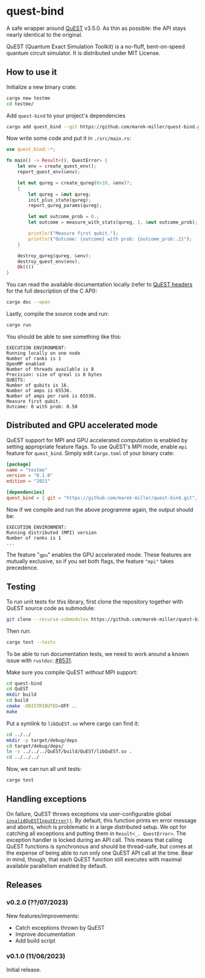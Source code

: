 # quest-bind

A safe wrapper around [QuEST](https://github.com/QuEST-Kit/QuEST/) v3.5.0. As
thin as possible: the API stays nearly identical to the original.

QuEST (Quantum Exact Simulation Toolkit) is a no-fluff, bent-on-speed quantum
circuit simulator. It is distributed under MIT License.

## How to use it

Initialize a new binary crate:

```sh
cargo new testme
cd testme/
```

Add `quest-bind` to your project's dependencies

```sh
cargo add quest_bind --git https://github.com/marek-miller/quest-bind.git
```

Now write some code and put it in `./src/main.rs`:

```rust
use quest_bind::*;

fn main() -> Result<(), QuestError> {
    let env = create_quest_env();
    report_quest_env(&env);

    let mut qureg = create_qureg(0x10, &env)?;
    {
        let qureg = &mut qureg;
        init_plus_state(qureg);
        report_qureg_params(qureg);

        let mut outcome_prob = 0.;
        let outcome = measure_with_stats(qureg, 1, &mut outcome_prob);

        println!("Measure first qubit.");
        println!("Outcome: {outcome} with prob: {outcome_prob:.2}");
    }

    destroy_qureg(qureg, &env);
    destroy_quest_env(env);
    Ok(())
}
```

You can read the available documentation locally (refer to
[QuEST headers](https://github.com/QuEST-Kit/QuEST/blob/v3.5.0/QuEST/include/QuEST.h)
for the full description of the C API):

```sh
cargo doc --open
```

Lastly, compile the source code and run:

```sh
cargo run
```

You should be able to see something like this:

```text
EXECUTION ENVIRONMENT:
Running locally on one node
Number of ranks is 1
OpenMP enabled
Number of threads available is 8
Precision: size of qreal is 8 bytes
QUBITS:
Number of qubits is 16.
Number of amps is 65536.
Number of amps per rank is 65536.
Measure first qubit.
Outcome: 0 with prob: 0.50
```

## Distributed and GPU accelerated mode

QuEST support for MPI and GPU accelerated computation is enabled by setting
appropriate feature flags. To use QuEST's MPI mode, enable `mpi` feature for
`quest_bind`. Simply edit `Cargo.toml` of your binary crate:

```toml
[package]
name = "testme"
version = "0.1.0"
edition = "2021"

[dependencies]
quest_bind = { git = "https://github.com/marek-miller/quest-bind.git", features = ["mpi",] }
```

Now if we compile and run the above programme again, the output should be:

```text
EXECUTION ENVIRONMENT:
Running distributed (MPI) version
Number of ranks is 1
...
```

The feature "`gpu`" enables the GPU accelerated mode. These features are
mutually exclusive, so if you set both flags, the feature `"mpi"` takes
precedence.

## Testing

To run unit tests for this library, first clone the repository together with
QuEST source code as submodule:

```sh
git clone --recurse-submodules https://github.com/marek-miller/quest-bind.git
```

Then run:

```sh
cargo test --tests
```

To be able to run documentation tests, we need to work around a known issue
with `rustdoc`: [#8531](https://github.com/rust-lang/cargo/issues/8531).

Make sure you compile QuEST _without_ MPI support:

```sh
cd quest-bind
cd QuEST
mkdir build
cd build
cmake -DDISTRIBUTED=OFF ..
make
```

Put a symlink to `libQuEST.so` where cargo can find it:

```sh
cd ../../
mkdir -p target/debug/deps
cd target/debug/deps/
ln -s ../../../QuEST/build/QuEST/libQuEST.so .
cd ../../../
```

Now, we can run all unit tests:

```sh
cargo test
```

## Handling exceptions

On failure, QuEST throws exceptions via user-configurable global
[`invalidQuESTInputError()`](https://quest-kit.github.io/QuEST/group__debug.html#ga51a64b05d31ef9bcf6a63ce26c0092db).
By default, this function prints en error message and aborts, which is
problematic in a large distributed setup. We opt for catching all exceptions
and putting them in `Result<_. QuestError>`. The exception handler is locked
during an API call. This means that calling QuEST functions is synchronous and
should be thread-safe, but comes at the expense of being able to run only one
QuEST API call at the time. Bear in mind, though, that each QuEST function
still executes with maximal available parallelism enabled by default.

## Releases

### v0.2.0 (??/07/2023)

New features/improvements:

- Catch exceptions thrown by QuEST
- Improve documentation
- Add build script

### v0.1.0 (11/06/2023)

Initial release.
